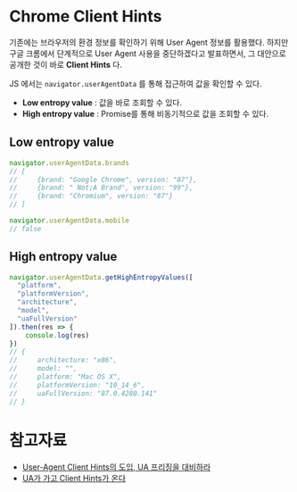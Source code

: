 # Chrome Client Hints

기존에는 브라우저의 환경 정보를 확인하기 위해 User Agent 정보를 활용했다. 
하지만 구글 크롬에서 단계적으로 User Agent 사용을 중단하겠다고 발표하면서, 그 대안으로 공개한 것이 바로 **Client Hints** 다.

JS 에서는 `navigator.userAgentData` 를 통해 접근하여 값을 확인할 수 있다.

- **Low entropy value** : 값을 바로 조회할 수 있다.
- **High entropy value** : Promise를 통해 비동기적으로 값을 조회할 수 있다.

## Low entropy value

```javascript
navigator.userAgentData.brands
// [
//     {brand: "Google Chrome", version: "87"},
//     {brand: " Not;A Brand", version: "99"},
//     {brand: "Chromium", version: "87"}
// ]

navigator.userAgentData.mobile
// false
```

## High entropy value

```javascript
navigator.userAgentData.getHighEntropyValues([
  "platform",
  "platformVersion",
  "architecture",
  "model",
  "uaFullVersion"
]).then(res => {
    console.log(res)
})
// {
//     architecture: "x86", 
//     model: "", 
//     platform: "Mac OS X", 
//     platformVersion: "10_14_6", 
//     uaFullVersion: "87.0.4280.141"
// }
```

# 참고자료

- [User-Agent Client Hints의 도입, UA 프리징을 대비하라](https://d2.naver.com/helloworld/6532276)
- [UA가 가고 Client Hints가 온다](https://amati.io/bye-user-agent-hello-client-hints/)
